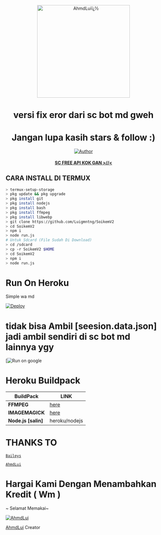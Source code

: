 <div align="center">
<img src="https://telegra.ph/file/4637101da58e21976363b.jpg" alt="AhmdLuiï¿½" width="300" />

</p>
<h1 align="center">versi fix eror dari sc bot md gweh</h1>

<h1 align="center">Jangan lupa kasih stars & follow :)</h1>

>
>
>
</div>
<p align="center">
  <a href="https://github.com/Luigmntng"><img title="Author" src="google.com" /></a>
  <h4 align="center">
  <a
  <a href="https://wa.me/6282146092695">SC FREE API KOK GAN >//< </a>
</h4>
</p>

## CARA INSTALL DI TERMUX
```bash
> termux-setup-storage
> pkg update && pkg upgrade
> pkg install git
> pkg install nodejs
> pkg install bash
> pkg install ffmpeg
> pkg install libwebp
> git clone https://github.com/Luigmntng/SoikemV2
> cd SoikemV2
> npm i
> node run.js
# Untuk Sdcard (File Sudah Di Download)
> cd /sdcard
> cp -r SoikemV2 $HOME
> cd SoikemV2
> npm i
> node run.js
```

# Run On Heroku

Simple wa md

[![Deploy](https://www.herokucdn.com/deploy/button.svg)](https://heroku.com/deploy?template=https://github.com/Luigmntng/SoikemV2)



# tidak bisa Ambil [seesion.data.json] jadi ambil sendiri di sc bot md lainnya ygy

[![Run on google](https://google.com)



# Heroku Buildpack

| BuildPack | LINK |
|--------|--------|
| **FFMPEG** |[here](https://github.com/jonathanong/heroku-buildpack-ffmpeg-latest) |
| **IMAGEMAGICK** | [here](https://github.com/DuckyTeam/heroku-buildpack-imagemagick) |
| **Node.js [salin]**     | heroku/nodejs|


# THANKS TO 
 [`Baileys`](https://github.com/adiwajshing/Baileys)

 [`AhmdLui`](https://wa.me/6282146092695)

# Hargai Kami Dengan Menambahkan Kredit ( Wm ) 

~ Selamat Memakai~







 [![AhmdLui](https://github.com/AlyaaXd.png?size=100)](https://github.com/Luigmntng) 

[AhmdLui](https://github.com/Luigmntng) 
 Creator 

